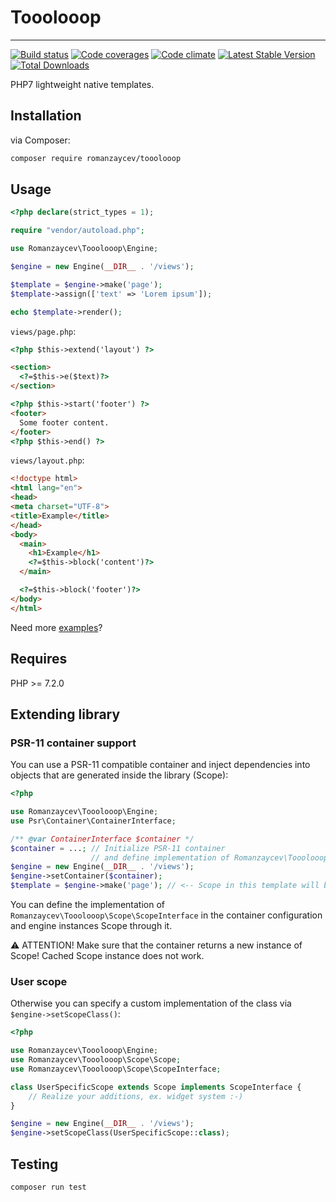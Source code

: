 # Tooolooop
---
[![Build status][travis-image]][travis-url] [![Code coverages][codecov-image]][codecov-url] [![Code climate][codeclimate-image]][codeclimate-url] [![Latest Stable Version](https://poser.pugx.org/romanzaycev/tooolooop/v/stable)](https://packagist.org/packages/romanzaycev/tooolooop) [![Total Downloads](https://poser.pugx.org/romanzaycev/tooolooop/downloads)](https://packagist.org/packages/romanzaycev/tooolooop)


PHP7 lightweight native templates.

## Installation

via Composer:

```bash
composer require romanzaycev/tooolooop
```

## Usage

```php
<?php declare(strict_types = 1);

require "vendor/autoload.php";

use Romanzaycev\Tooolooop\Engine;

$engine = new Engine(__DIR__ . '/views');

$template = $engine->make('page');
$template->assign(['text' => 'Lorem ipsum']);

echo $template->render();
```

`views/page.php`:
```html
<?php $this->extend('layout') ?>

<section>
  <?=$this->e($text)?>
</section>

<?php $this->start('footer') ?>
<footer>
  Some footer content.
</footer>
<?php $this->end() ?>
```

`views/layout.php`:
```html
<!doctype html>
<html lang="en">
<head>
<meta charset="UTF-8">
<title>Example</title>
</head>
<body>
  <main>
    <h1>Example</h1>
    <?=$this->block('content')?>
  </main>

  <?=$this->block('footer')?>
</body>
</html>
```

Need more [examples](https://github.com/romanzaycev/tooolooop/tree/master/example)?

## Requires

PHP >= 7.2.0

## Extending library

### PSR-11 container support 

You can use a PSR-11 compatible
container and inject dependencies into objects
that are generated inside the library (Scope):

```php
<?php

use Romanzaycev\Tooolooop\Engine;
use Psr\Container\ContainerInterface;

/** @var ContainerInterface $container */
$container = ...; // Initialize PSR-11 container
                  // and define implementation of Romanzaycev\Tooolooop\Scope\ScopeInterface
$engine = new Engine(__DIR__ . '/views');
$engine->setContainer($container);
$template = $engine->make('page'); // <-- Scope in this template will be obtained from container
```

You can define the implementation of `Romanzaycev\Tooolooop\Scope\ScopeInterface` in the
container configuration and engine instances Scope through it.

⚠️ ATTENTION! Make sure that the container returns a new instance of Scope! Cached Scope instance does not work.


### User scope

Otherwise you can specify a custom implementation of the class via `$engine->setScopeClass()`:
```php
<?php

use Romanzaycev\Tooolooop\Engine;
use Romanzaycev\Tooolooop\Scope\Scope;
use Romanzaycev\Tooolooop\Scope\ScopeInterface;

class UserSpecificScope extends Scope implements ScopeInterface {
    // Realize your additions, ex. widget system :-)
}

$engine = new Engine(__DIR__ . '/views');
$engine->setScopeClass(UserSpecificScope::class);
```

## Testing

```bash
composer run test
```

[travis-image]: https://travis-ci.org/romanzaycev/tooolooop.svg?branch=master
[travis-url]: https://travis-ci.org/romanzaycev/tooolooop

[codecov-image]: https://codecov.io/gh/romanzaycev/tooolooop/branch/master/graph/badge.svg
[codecov-url]: https://codecov.io/gh/romanzaycev/tooolooop

[codeclimate-image]: https://api.codeclimate.com/v1/badges/d36f92834ead870f1fbe/maintainability
[codeclimate-url]: https://codeclimate.com/github/romanzaycev/tooolooop/maintainability
